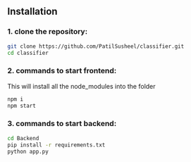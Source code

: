 ## Installation
### 1. clone the repository:
``` bash
git clone https://github.com/PatilSusheel/classifier.git
cd classifier
```
### 2. commands to start frontend:
This will install all the node_modules into the folder
``` bash
npm i
npm start
```
### 3. commands to start backend:
```bash
cd Backend
pip install -r requirements.txt
python app.py
```
